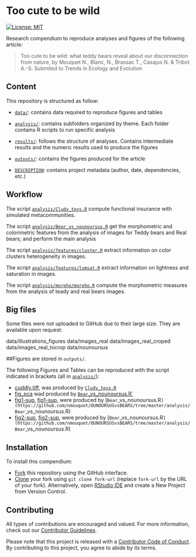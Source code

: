 # Too cute to be wild

[![License: MIT](https://img.shields.io/badge/License-MIT-yellow.svg)](https://opensource.org/licenses/MIT)

Research compendium to reproduce analyses and figures of the following article:

> Too cute to be wild: what teddy bears reveal about our disconnection from nature, by Mouquet N., Blanc, N., Brassac T., Casajus N. & Tribot A.-S. Submited to Trends in Ecology and Evolution


## Content

This repository is structured as follow:

- [`data/`](https://github.com/nmouquet/NOUNOURSUSvsBEARS/tree/master/data):
contains data required to reproduce figures and tables

- [`analysis/`](https://github.com/nmouquet/NOUNOURSUSvsBEARS/tree/master/analysis/):
contains subfolders organized by theme. Each folder contains R scripts to run 
specific analysis

- [`results/`](https://github.com/nmouquet/NOUNOURSUSvsBEARS/tree/master/results):
follows the structure of analyses. Contains intermediate results and the 
numeric results used to produce the figures

- [`outputs/`](https://github.com/nmouquet/NOUNOURSUSvsBEARS/tree/master/outputs):
contains the figures produced for the article

- [`DESCRIPTION`](https://github.com/nmouquet/NOUNOURSUSvsBEARS/tree/master/DESCRIPTION):
contains project metadata (author, date, dependencies, etc.)

## Workflow
    
The script [`analysis/Cludy_toys.R`](https://github.com/nmouquet/NOUNOURSUSvsBEARS/tree/master/analysis/Cludy_toys.R) compute functional insurance with simulated metacommunities.

The script [`analysis/Bear_vs_nounoursus.R`](https://github.com/nmouquet/NOUNOURSUSvsBEARS/tree/master/analysis/Bear_vs_nounoursus.R) get the morphometric and colorimetric features from the analysis of images for Teddy bears and Real bears; and perform the main analysis

The script [`analysis/features/cluster.R`](https://github.com/nmouquet/NOUNOURSUSvsBEARS/tree/master/analysis/features/cluster.R) extract information on color clusters heterogeneity in images.

The script [`analysis/features/lumsat.R`](https://github.com/nmouquet/NOUNOURSUSvsBEARS/tree/master/analysis/features/lumsat.R) extract information on lightness and saturation in images.

The script [`analysis/morpho/morpho.R`](https://github.com/nmouquet/NOUNOURSUSvsBEARS/tree/master/analysis/morpho/morpho.R) compute the morphometric measures from the analysis of teady and real bears images.


## Big files 

  Some files were not uploaded to GitHub due to their large size. They are available upon request:

  data/illustrations_figures
  data/images_real
  data/images_real_croped
  data/images_real_tocrop
  data/nounoursus


##Figures are stored in `outputs/`.

The following Figures and Tables can be reproduced with the script indicated in brackets (all in [`analysis/`](https://github.com/nmouquet/NOUNOURSUSvsBEARS/tree/master/analysis/)):

- [cuddly.tiff](https://github.com/nmouquet/NOUNOURSUSvsBEARS/tree/master/outputs), was produced by [`Cludy_toys.R`](https://github.com/nmouquet/NOUNOURSUSvsBEARS/tree/master/analysis/Cludy_toys.R)
- [fig_pca](https://github.com/nmouquet/NOUNOURSUSvsBEARS/tree/master/outputs) wad produced by [`Bear`_vs_nounoursus.R`](https://github.com/nmouquet/NOUNOURSUSvsBEARS/tree/master/analysis/Bear_vs_nounoursus.R)
- [fig1-sup](https://github.com/nmouquet/NOUNOURSUSvsBEARS/tree/master/outputs), [fig1-sup](https://github.com/nmouquet/NOUNOURSUSvsBEARS/tree/master/outputs), were produced by [`Bear`_vs_nounoursus.R`](https://github.com/nmouquet/OUNOURSUSvsBEARS/tree/master/analysis/Bear`_vs_nounoursus.R)
- [fig2-sup](https://github.com/nmouquet/NOUNOURSUSvsBEARS/tree/master/outputs), [fig2-sup](https://github.com/nmouquet/NOUNOURSUSvsBEARS/tree/master/outputs), were produced by [`Bear`_vs_nounoursus.R`](https://github.com/nmouquet/OUNOURSUSvsBEARS/tree/master/analysis/Bear`_vs_nounoursus.R)


## Installation

To install this compendium:

- [Fork](https://docs.github.com/en/get-started/quickstart/contributing-to-projects) 
this repository using the GitHub interface.
- [Clone](https://docs.github.com/en/repositories/creating-and-managing-repositories/cloning-a-repository) 
your fork using `git clone fork-url` (replace `fork-url` by the URL of your fork). 
Alternatively, open [RStudio IDE](https://posit.co/products/open-source/rstudio/) 
and create a New Project from Version Control.


## Contributing

All types of contributions are encouraged and valued. For more information, 
check out our [Contributor Guidelines](https://github.com/nmouquet/NOUNOURSUSvsBEARS/blob/main/CONTRIBUTING.md).

Please note that this project is released with a 
[Contributor Code of Conduct](https://contributor-covenant.org/version/2/1/CODE_OF_CONDUCT.html). 
By contributing to this project, you agree to abide by its terms.
